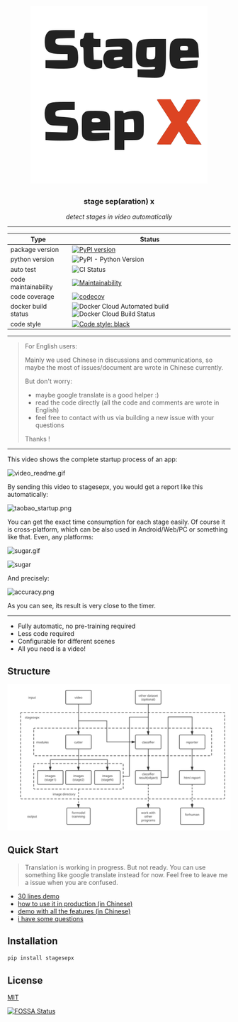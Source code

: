 <h1 align="center">
  <img src="./docs/pics/brand.svg">
</h1>

<h3 align="center">stage sep(aration) x</h3>
<p align="center">
    <em>detect stages in video automatically</em>
</p>

---

| Type                 | Status                                                                                                                                                                                            |
|----------------------|--------------------------------------------------------------------------------------------------------------------------------------------------------------------------------------------------|
| package version      | [![PyPI version](https://badge.fury.io/py/stagesepx.svg)](https://badge.fury.io/py/stagesepx)                                                                                                    |
| python version       | ![PyPI - Python Version](https://img.shields.io/pypi/pyversions/stagesepx)                                                                                                                       |
| auto test            | ![CI Status](https://github.com/williamfzc/stagesepx/workflows/smoketest/badge.svg)                                                                                                              |
| code maintainability | [![Maintainability](https://api.codeclimate.com/v1/badges/ef27756ce9a4f7f4ba94/maintainability)](https://codeclimate.com/github/williamfzc/stagesepx/maintainability)                            |
| code coverage        | [![codecov](https://codecov.io/gh/williamfzc/stagesepx/branch/master/graph/badge.svg)](https://codecov.io/gh/williamfzc/stagesepx)                                                               |
| docker build status  | ![Docker Cloud Automated build](https://img.shields.io/docker/cloud/automated/williamfzc/stagesepx) ![Docker Cloud Build Status](https://img.shields.io/docker/cloud/build/williamfzc/stagesepx) |
| code style           | [![Code style: black](https://img.shields.io/badge/code%20style-black-000000.svg)](https://github.com/psf/black)                                                                                 |

---

> For English users:
>
> Mainly we used Chinese in discussions and communications, so maybe the most of issues/document are wrote in Chinese currently.
>
> But don't worry:
> - maybe google translate is a good helper :)
> - read the code directly (all the code and comments are wrote in English)
> - feel free to contact with us via building a new issue with your questions
>
> Thanks !

---

This video shows the complete startup process of an app: 

![video_readme.gif](https://i.loli.net/2019/09/01/tXRhB6ai9jAZFmc.gif)

By sending this video to stagesepx, you would get a report like this automatically:

![taobao_startup.png](https://i.loli.net/2019/11/23/Cio39V4AhmWOyFL.png)

You can get the exact time consumption for each stage easily. Of course it is cross-platform, which can be also used in Android/Web/PC or something like that. Even, any platforms:

![sugar.gif](https://i.loli.net/2019/11/23/BCjI8PiJrgmxQUt.gif)

![sugar](https://i.loli.net/2019/11/23/DCpbdlNftcQ3v2w.png)

And precisely:

![accuracy.png](https://i.loli.net/2019/10/02/Cboj743UwRQmgPS.png)

As you can see, its result is very close to the timer.

---

- Fully automatic, no pre-training required
- Less code required
- Configurable for different scenes
- All you need is a video!

## Structure

![structure](./docs/pics/stagesepx.svg)

## Quick Start

> Translation is working in progress. But not ready. You can use something like google translate instead for now. Feel free to leave me a issue when you are confused.

- [30 lines demo](example/mini.py)
- [how to use it in production (in Chinese)](https://github.com/williamfzc/stagesepx/blob/master/README_en.md)
- [demo with all the features (in Chinese)](example/cut_and_classify.py)
- [i have some questions](https://github.com/williamfzc/stagesepx/issues/new)

## Installation

```bash
pip install stagesepx
```

## License

[MIT](LICENSE)

[![FOSSA Status](https://app.fossa.io/api/projects/git%2Bgithub.com%2Fwilliamfzc%2Fstagesepx.svg?type=large)](https://app.fossa.io/projects/git%2Bgithub.com%2Fwilliamfzc%2Fstagesepx?ref=badge_large)
